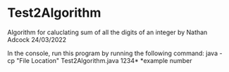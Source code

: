 # Test2Algorithm
Algorithm for caluclating sum of all the digits of an integer by Nathan Adcock 24/03/2022

In the console, run this program by running the following command:
java -cp "File Location" Test2Algorithm.java 1234*
*example number
